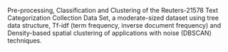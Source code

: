 Pre-processing, Classification and Clustering of the Reuters-21578 Text Categorization Collection Data Set, a moderate-sized dataset using tree data structure, Tf-idf (term frequency, inverse document frequency) and Density-based spatial clustering of applications with noise (DBSCAN) techniques. 
